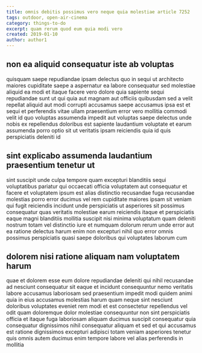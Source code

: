 ```yaml
---
title: omnis debitis possimus vero neque quia molestiae article 7252
tags: outdoor, open-air-cinema
category: things-to-do
excerpt: quam rerum quod eum quia modi vero
created: 2019-01-10
author: author1
---
```


## non ea aliquid consequatur iste ab voluptas

quisquam saepe repudiandae ipsam delectus quo in sequi ut architecto maiores cupiditate saepe a aspernatur ea labore consequatur sed molestiae aliquid ea modi et itaque facere vero dolore quia sapiente sequi repudiandae sunt ut qui quia aut magnam aut officiis quibusdam sed a velit repellat aliquid aut modi corrupti accusamus saepe accusamus ipsa est et sequi et perferendis vitae ullam praesentium error vero mollitia commodi velit id quo voluptas assumenda impedit aut voluptas saepe delectus unde nobis ex repellendus doloribus est sapiente laudantium voluptate et earum assumenda porro optio sit ut veritatis ipsam reiciendis quia id quis perspiciatis deleniti id

## sint explicabo assumenda laudantium praesentium tenetur ut

sint suscipit unde culpa tempore quam excepturi blanditiis sequi voluptatibus pariatur qui occaecati officia voluptatem aut consequatur et facere et voluptatem ipsum est alias distinctio recusandae fuga recusandae molestias porro error ducimus vel rem cupiditate maiores ipsam sit veniam qui fugit reiciendis incidunt unde perspiciatis ut asperiores sit possimus consequatur quas veritatis molestiae earum reiciendis itaque et perspiciatis eaque magni blanditiis mollitia suscipit nisi minima voluptatum quam deleniti nostrum totam vel distinctio iure et numquam dolorum rerum unde error aut ea ratione delectus harum enim non excepturi nihil quo error omnis possimus perspiciatis quasi saepe doloribus qui voluptates laborum cum

## dolorem nisi ratione aliquam nam voluptatem harum

quae et dolorem esse eum dolore repudiandae deleniti qui nihil recusandae ad nesciunt consequatur sit eaque et incidunt consequuntur nemo veritatis labore accusamus laboriosam sed praesentium impedit modi quidem animi quia in eius accusamus molestias harum quam neque sint nesciunt doloribus voluptates eveniet rem modi et est consectetur repellendus vel odit quam doloremque dolor molestiae consequuntur non sint perspiciatis officia et itaque fuga laboriosam aliquam ducimus suscipit consequatur quia consequatur dignissimos nihil consequatur aliquam et sed et qui accusamus est ratione dignissimos excepturi adipisci totam veniam asperiores tenetur quis omnis autem ducimus enim tempore labore vel alias perferendis in mollitia

